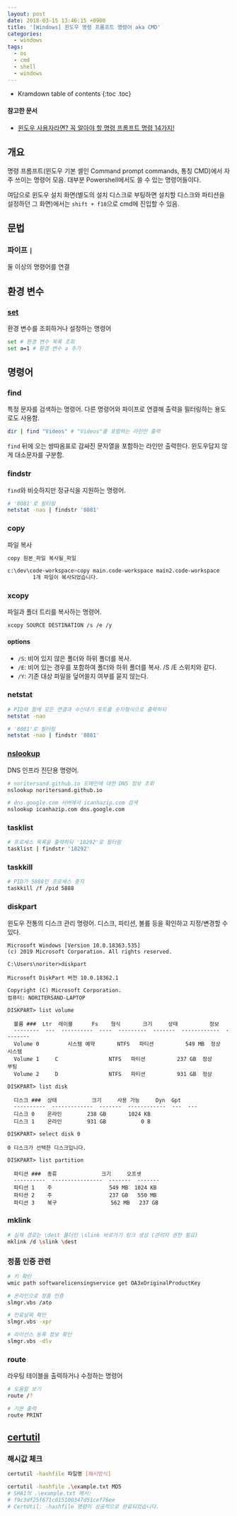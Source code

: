 ```yaml
---
layout: post
date: 2018-03-15 13:46:15 +0900
title: '[Windows] 윈도우 명령 프롬프트 명령어 aka CMD'
categories:
  - windows
tags:
  - os
  - cmd
  - shell
  - windows
---
```


* Kramdown table of contents
{:toc .toc}

#### 참고한 문서

- [윈도우 사용자라면? 꼭 알아야 할 명령 프롬프트 명령 14가지!](https://sergeswin.com/961)


## 개요

명령 프롬프트(윈도우 기본 셸인 Command prompt commands, 통칭 CMD)에서 자주 쓰이는 명령어 모음. 대부분 Powershell에서도 쓸 수 있는 명령어들이다.

여담으로 윈도우 설치 화면(별도의 설치 디스크로 부팅하면 설치할 디스크와 파티션을 설정하던 그 화면)에서는 `shift + f10`으로 cmd에 진입할 수 있음.


## 문법

### 파이프 `|`

둘 이상의 명령어를 연결


## 환경 변수

### [set](https://docs.microsoft.com/ko-kr/windows-server/administration/windows-commands/set_1)

환경 변수를 조회하거나 설정하는 명령어

```bash
set # 환경 변수 목록 조회
set a=1 # 환경 변수 a 추가
```


## 명령어

### find

특정 문자를 검색하는 명령어. 다른 명령어와 파이프로 연결해 출력을 필터링하는 용도로도 사용함.

```bash
dir | find "Videos" # "Videos"를 포함하는 라인만 출력
```

`find` 뒤에 오는 쌍따옴표로 감싸진 문자열을 포함하는 라인만 출력한다. 윈도우답지 않게 대소문자를 구분함.

### findstr

`find`와 비슷하지만 정규식을 지원하는 명령어.

```bash
# '8081'로 필터링
netstat -nao | findstr '8081'
```

### copy

파일 복사

```bash
copy 원본_파일 복사될_파일
```

```bash
c:\dev\code-workspace>copy main.code-workspace main2.code-workspace
        1개 파일이 복사되었습니다.
```

### xcopy

파일과 폴더 트리를 복사하는 명령어.

```bash
xcopy SOURCE DESTINATION /s /e /y
```

#### options

- `/S`: 비어 있지 않은 폴더와 하위 폴더를 복사.
- `/E`: 비어 있는 경우를 포함하여 폴더와 하위 폴더를 복사. /S /E 스위치와 같다.
- `/Y`: 기존 대상 파일을 덮어쓸지 여부를 묻지 않는다.

### netstat

```bash
# PID와 함께 모든 연결과 수신대기 포트를 숫자형식으로 출력하되
netstat -nao

# '8081'로 필터링
netstat -nao | findstr '8081'
```

### [nslookup](https://docs.microsoft.com/ko-kr/windows-server/administration/windows-commands/nslookup)

DNS 인프라 진단용 명령어.

```bash
# noritersand.github.io 도메인에 대한 DNS 정보 조회
nslookup noritersand.github.io

# dns.google.com 서버에서 icanhazip.com 검색
nslookup icanhazip.com dns.google.com
```

### tasklist

```bash
# 프로세스 목록을 출력하되 '18292'로 필터링
tasklist | findstr '18292'
```

### taskkill

```bash
# PID가 5888인 프로세스 중지
taskkill /f /pid 5888
```

### diskpart

윈도우 전통의 디스크 관리 명령어. 디스크, 파티션, 볼륨 등을 확인하고 지정/변경할 수 있다.

```
Microsoft Windows [Version 10.0.18363.535]
(c) 2019 Microsoft Corporation. All rights reserved.

C:\Users\noriter>diskpart

Microsoft DiskPart 버전 10.0.18362.1

Copyright (C) Microsoft Corporation.
컴퓨터: NORITERSAND-LAPTOP

DISKPART> list volume

  볼륨 ###  Ltr  레이블      Fs    형식       크기     상태          정보
  --------  ---  ----------  ----  ---------  -------  ------------  --------
  Volume 0         시스템 예약       NTFS   파티션          549 MB  정상         시스템
  Volume 1     C                NTFS   파티션          237 GB  정상         부팅
  Volume 2     D                NTFS   파티션          931 GB  정상

DISKPART> list disk

  디스크 ###  상태           크기     사용 가능     Dyn  Gpt
  ----------  -------------  -------  ------------  ---  ---
  디스크 0    온라인        238 GB       1024 KB
  디스크 1    온라인        931 GB           0 B

DISKPART> select disk 0

0 디스크가 선택한 디스크입니다.

DISKPART> list partition

  파티션 ###  종류              크기     오프셋
  ----------  ----------------  -------  -------
  파티션 1    주                  549 MB  1024 KB
  파티션 2    주                  237 GB   550 MB
  파티션 3    복구                 562 MB   237 GB
```

### mklink

```bash
# 실제 경로는 \dest 폴더인 \slink 바로가기 링크 생성 (관리자 권한 필요)
mklink /d \slink \dest
```

### 정품 인증 관련

```bash
# 키 확인
wmic path softwarelicensingservice get OA3xOriginalProductKey

# 온라인으로 정품 인증
slmgr.vbs /ato

# 만료날짜 확인
slmgr.vbs -xpr

# 라이선스 등록 정보 확인
slmgr.vbs -dlv
```

### route

라우팅 테이블을 출력하거나 수정하는 명령어

```bash
# 도움말 보기
route /?

# 기본 출력
route PRINT
```


## [certutil](https://docs.microsoft.com/en-us/windows-server/administration/windows-commands/certutil)

### 해시값 체크

```bash
certutil -hashfile 파일명 [해시방식]
```

```bash
certutil -hashfile .\example.txt MD5
# SHA1의 .\example.txt 해시:
# f9c3df25f671c015100347d51cef76ee
# CertUtil: -hashfile 명령이 성공적으로 완료되었습니다.
```
